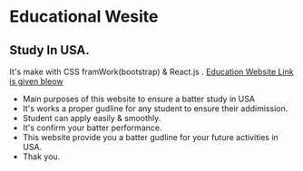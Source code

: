 # Educational Wesite 
## Study In USA. 

 
It's make with CSS framWork(bootstrap) & React.js .
[Education Website Link is given bleow](https://sleepy-davinci-439127.netlify.app/services)


- Main purposes of this website to ensure a batter study in USA
- It's works a proper gudline  for any student to ensure their addimission.
- Student can apply easily & smoothly.
- It's confirm your batter performance.
- This website provide you a batter gudline for your future activities in USA.
- Thak you. 